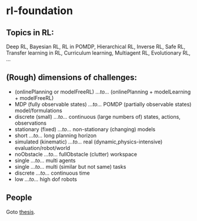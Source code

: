 # rl-foundation

## Topics in RL:
Deep RL,
Bayesian RL,
RL in POMDP,
Hierarchical RL,
Inverse RL,
Safe RL,
Transfer learning in RL,
Curriculum learning,
Multiagent RL,
Evolutionary RL,
...

## (Rough) dimensions of challenges:
* (onlinePlanning or modelFreeRL) _...to..._ (onlinePlanning + modelLearning + modelFreeRL)
* MDP (fully observable states) _...to..._ POMDP (partially observable states) model/formulations
* discrete (small) _...to..._ continuous (large numbers of) states, actions, observations
* stationary (fixed) _...to..._ non-stationary (changing) models
* short _...to..._ long planning horizon
* simulated (kinematic) _...to..._ real (dynamic,physics-intensive) evaluation/robot/world
* noObstacle _...to..._ fullObstacle (clutter) workspace
* single _...to..._ multi agents
* single _...to..._ multi (similar but not same) tasks
* discrete _...to..._ continuous time
* low _...to..._ high dof robots

## People
Goto [thesis](https://github.com/tttor/rl-foundation/tree/master/thesis).
